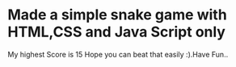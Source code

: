 # Made a simple snake game with HTML,CSS and Java Script only
My highest Score is 15 Hope you can beat that easily :).Have Fun..
